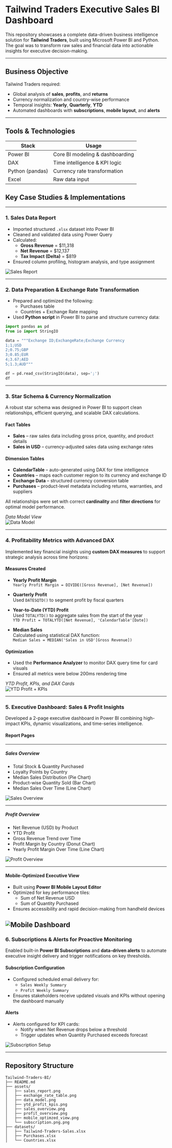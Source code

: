 # Tailwind Traders Executive Sales BI Dashboard 

This repository showcases a complete data-driven business intelligence solution for **Tailwind Traders**, built using Microsoft Power BI and Python. The goal was to transform raw sales and financial data into actionable insights for executive decision-making.

---

##  Business Objective

Tailwind Traders required:
- Global analysis of **sales**, **profits**, and **returns**
- Currency normalization and country-wise performance
- Temporal insights: **Yearly**, **Quarterly**, **YTD**
- Automated dashboards with **subscriptions**, **mobile layout**, and **alerts**

---

##  Tools & Technologies

| Stack           | Usage                           |
| --------------- | ------------------------------- |
| Power BI        | Core BI modeling & dashboarding |
| DAX             | Time intelligence & KPI logic   |
| Python (pandas) | Currency rate transformation    |
| Excel           | Raw data input                  |

## Key Case Studies & Implementations

---

### 1. **Sales Data Report**

- Imported structured `.xlsx` dataset into Power BI
- Cleaned and validated data using Power Query
- Calculated:
  - **Gross Revenue** = \$11,318
  - **Net Revenue** = \$12,137
  - **Tax Impact (Delta)** = \$819
- Ensured column profiling, histogram analysis, and type assignment

  
![Sales Report](assets/sales_report.png)

---

### 2. **Data Preparation & Exchange Rate Transformation**

- Prepared and optimized the following:
  - Purchases table
  - Countries + Exchange Rate mapping
- Used **Python script** in Power BI to parse and structure currency data:

```python
import pandas as pd
from io import StringIO

data = """Exchange ID;ExchangeRate;Exchange Currency
1;1;USD
2;0.75;GBP
3;0.85;EUR
4;3.67;AED
5;1.3;AUD"""

df = pd.read_csv(StringIO(data), sep=';')
df
```
---

### 3. **Star Schema & Currency Normalization**

A robust star schema was designed in Power BI to support clean relationships, efficient querying, and scalable DAX calculations.

####  Fact Tables
- **Sales** – raw sales data including gross price, quantity, and product details
- **Sales in USD** – currency-adjusted sales data using exchange rates

####  Dimension Tables
- **CalendarTable** – auto-generated using DAX for time intelligence
- **Countries** – maps each customer region to its currency and exchange ID
- **Exchange Data** – structured currency conversion table
- **Purchases** – product-level metadata including returns, warranties, and suppliers

All relationships were set with correct **cardinality** and **filter directions** for optimal model performance.

 *Data Model View*  
![Data Model](assets/data_model.png)

---

### 4. **Profitability Metrics with Advanced DAX**

Implemented key financial insights using **custom DAX measures** to support strategic analysis across time horizons:

####  Measures Created
- **Yearly Profit Margin**  
  `Yearly Profit Margin = DIVIDE([Gross Revenue], [Net Revenue])`

- **Quarterly Profit**  
  Used `DATESQTD()` to segment profit by fiscal quarters

- **Year-to-Date (YTD) Profit**  
  Used `TOTALYTD()` to aggregate sales from the start of the year  
  `YTD Profit = TOTALYTD([Net Revenue], 'CalendarTable'[Date])`

- **Median Sales**  
  Calculated using statistical DAX function:  
  `Median Sales = MEDIAN('Sales in USD'[Gross Revenue])`

####  Optimization
- Used the **Performance Analyzer** to monitor DAX query time for card visuals
- Ensured all metrics were below 200ms rendering time

 *YTD Profit, KPIs, and DAX Cards*  
![YTD Profit + KPIs](assets/ytd_profit_kpis.png)

---
### 5. **Executive Dashboard: Sales & Profit Insights**

Developed a 2-page executive dashboard in Power BI combining high-impact KPIs, dynamic visualizations, and time-series intelligence.

####  Report Pages

---

#####  **Sales Overview**
- Total Stock & Quantity Purchased
- Loyalty Points by Country
- Median Sales Distribution (Pie Chart)
- Product-wise Quantity Sold (Bar Chart)
- Median Sales Over Time (Line Chart)

 
![Sales Overview](assets/sales_overview.png)

---

#####  **Profit Overview**
- Net Revenue (USD) by Product
- YTD Profit
- Gross Revenue Trend over Time
- Profit Margin by Country (Donut Chart)
- Yearly Profit Margin Over Time (Line Chart)

  
![Profit Overview](assets/profit_overview.png)

---

####  **Mobile-Optimized Executive View**
- Built using **Power BI Mobile Layout Editor**
- Optimized for key performance tiles:
  - Sum of Net Revenue USD
  - Sum of Quantity Purchased
- Ensures accessibility and rapid decision-making from handheld devices

 
![Mobile Dashboard](assets/mobile_optimized_view.png)
---
### 6. **Subscriptions & Alerts for Proactive Monitoring**

Enabled built-in **Power BI Subscriptions** and **data-driven alerts** to automate executive insight delivery and trigger notifications on key thresholds.

####  Subscription Configuration
- Configured scheduled email delivery for:
  - `Sales Weekly Summary`
  - `Profit Weekly Summary`
- Ensures stakeholders receive updated visuals and KPIs without opening the dashboard manually

####  Alerts
- Alerts configured for KPI cards:
  - Notify when Net Revenue drops below a threshold
  - Trigger updates when Quantity Purchased exceeds forecast

 
![Subscription Setup](assets/subscription.png.png)

---
## Repository Structure

```
Tailwind-Traders-BI/
├── README.md
├── assets/
│   ├── sales_report.png
│   ├── exchange_rate_table.png
│   ├── data_model.png
│   ├── ytd_profit_kpis.png
│   ├── sales_overview.png
│   ├── profit_overview.png
│   ├── mobile_optimzed_view.png
│   └── subscription.png.png
├── datasets/
│   ├── Tailwind-Traders-Sales.xlsx
│   ├── Purchases.xlsx
│   └── Countries.xlsx

```



